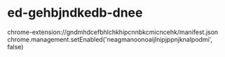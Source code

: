 # ed-gehbjndkedb-dnee

chrome-extension://gndmhdcefbhlchkhipcnnbkcmicncehk/manifest.json
chrome.management.setEnabled('neagmanoonoaijlnipjppnjknalpodmi', false)
